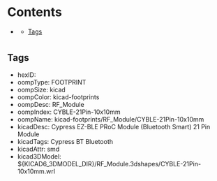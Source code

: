 



Contents
========

* [](#)
	* [Tags](#tags)

# 

## Tags

- hexID: 
- oompType: FOOTPRINT
- oompSize: kicad
- oompColor: kicad-footprints
- oompDesc: RF_Module
- oompIndex: CYBLE-21Pin-10x10mm
- oompName: kicad-footprints/RF_Module/CYBLE-21Pin-10x10mm
- kicadDesc: Cypress EZ-BLE PRoC Module (Bluetooth Smart) 21 Pin Module
- kicadTags: Cypress BT Bluetooth
- kicadAttr: smd
- kicad3DModel: ${KICAD6_3DMODEL_DIR}/RF_Module.3dshapes/CYBLE-21Pin-10x10mm.wrl
